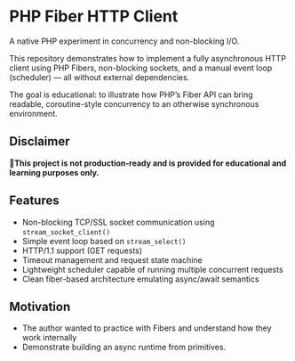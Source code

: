 # PHP Fiber HTTP Client

A native PHP experiment in concurrency and non-blocking I/O.

This repository demonstrates how to implement a fully asynchronous HTTP client using PHP Fibers, non-blocking sockets, and a manual event loop (scheduler) — all without external dependencies.

The goal is educational: to illustrate how PHP’s Fiber API can bring readable, coroutine-style concurrency to an otherwise synchronous environment.

## Disclaimer
🚨**This project is not production‑ready and is provided for educational and learning purposes only.**

## Features
- Non-blocking TCP/SSL socket communication using `stream_socket_client()`
- Simple event loop based on `stream_select()`
- HTTP/1.1 support (GET requests)
- Timeout management and request state machine
- Lightweight scheduler capable of running multiple concurrent requests
- Clean fiber-based architecture emulating async/await semantics

## Motivation
- The author wanted to practice with Fibers and understand how they work internally
- Demonstrate building an async runtime from primitives.


